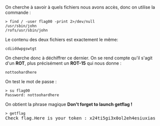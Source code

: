 On cherche à savoir à quels fichiers nous avons accès, donc on utilise la commande :

<pre>
<code>> find / -user flag00 -print 2>/dev/null</code>
<code>/usr/sbin/john
/rofs/usr/sbin/john</code>
</pre>

Le contenu des deux fichiers est exactement le même:

<code>cdiiddwpgswtgt</code>

On cherche donc à déchiffrer ce dernier.
On se rend compte qu'il s'agit d'un **ROT**, plus précisément un **ROT-15** qui nous donne :

<code>nottoohardhere</code>

On test le mot de passe :
<pre>
<code>> su flag00</code>
<code>Password: nottoohardhere</code>
</pre>

On obtient la phrase magique **Don't forget to launch getflag !**

<pre>
<code>> getflag</code>
Check flag.Here is your token : x24ti5gi3x0ol2eh4esiuxias
</pre>


